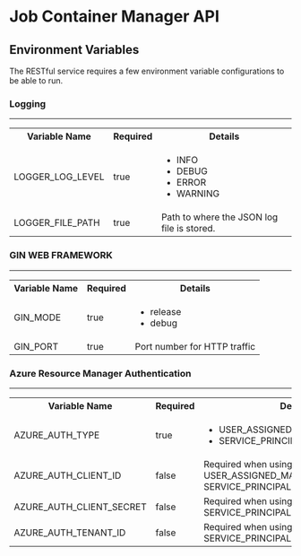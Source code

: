 # **Job Container Manager API**

## **Environment Variables**

The RESTful service requires a few environment variable configurations to be able to run.

### **Logging**

<table>
    <hr>
        <th>Variable Name</th>
        <th>Required</th>
        <th>Details</th>
    </hr>
    <tr>
        <td>LOGGER_LOG_LEVEL</td>
        <td>true</td>
        <td>
            <ul>
                <li>INFO</li>
                <li>DEBUG</li>
                <li>ERROR</li>
                <li>WARNING</li>
            </ul>
        </td>
    </tr>
    <tr>
        <td>LOGGER_FILE_PATH</td>
        <td>true</td>
        <td>
            Path to where the JSON log file is stored.
        </td>
    </tr>
</table>

### **GIN WEB FRAMEWORK**

<table>
    <hr>
        <th>Variable Name</th>
        <th>Required</th>
        <th>Details</th>
    </hr>
    <tr>
        <td>GIN_MODE</td>
        <td>true</td>
        <td>
            <ul>
                <li>release</li>
                <li>debug</li>
            </ul>
        </td>
    </tr>
    <tr>
        <td>GIN_PORT</td>
        <td>true</td>
        <td>Port number for HTTP traffic</td>
    </tr>
</table>

### **Azure Resource Manager Authentication**

<table>
    <hr>
        <th>Variable Name</th>
        <th>Required</th>
        <th>Details</th>
    </hr>
    <tr>
        <td>AZURE_AUTH_TYPE</td>
        <td>true</td>
        <td>
            <ul>
                <li>USER_ASSIGNED_MANAGED_IDENTITY</li>
                <li>SERVICE_PRINCIPAL</li>
            </ul>
        </td>
    </tr>
    <tr>
        <td>AZURE_AUTH_CLIENT_ID</td>
        <td>false</td>
        <td>
            Required when using either USER_ASSIGNED_MANAGED_IDENTITY
            or SERVICE_PRINCIPAL.
        </td>
    </tr>
    <tr>
        <td>AZURE_AUTH_CLIENT_SECRET</td>
        <td>false</td>
        <td>
            Required when using either SERVICE_PRINCIPAL.
        </td>
    </tr>
    <tr>
        <td>AZURE_AUTH_TENANT_ID</td>
        <td>false</td>
        <td>
            Required when using either SERVICE_PRINCIPAL.
        </td>
    </tr>
</table>